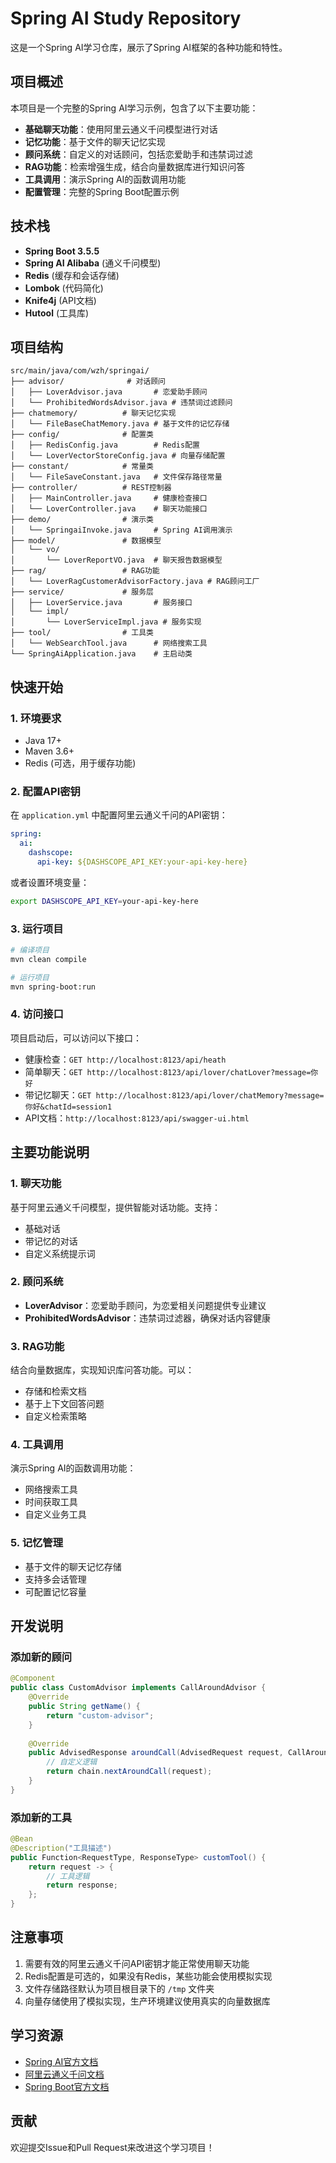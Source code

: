 # Spring AI Study Repository

这是一个Spring AI学习仓库，展示了Spring AI框架的各种功能和特性。

## 项目概述

本项目是一个完整的Spring AI学习示例，包含了以下主要功能：

- **基础聊天功能**：使用阿里云通义千问模型进行对话
- **记忆功能**：基于文件的聊天记忆实现
- **顾问系统**：自定义的对话顾问，包括恋爱助手和违禁词过滤
- **RAG功能**：检索增强生成，结合向量数据库进行知识问答
- **工具调用**：演示Spring AI的函数调用功能
- **配置管理**：完整的Spring Boot配置示例

## 技术栈

- **Spring Boot 3.5.5**
- **Spring AI Alibaba** (通义千问模型)
- **Redis** (缓存和会话存储)
- **Lombok** (代码简化)
- **Knife4j** (API文档)
- **Hutool** (工具库)

## 项目结构

```
src/main/java/com/wzh/springai/
├── advisor/              # 对话顾问
│   ├── LoverAdvisor.java       # 恋爱助手顾问
│   └── ProhibitedWordsAdvisor.java # 违禁词过滤顾问
├── chatmemory/          # 聊天记忆实现
│   └── FileBaseChatMemory.java # 基于文件的记忆存储
├── config/              # 配置类
│   ├── RedisConfig.java        # Redis配置
│   └── LoverVectorStoreConfig.java # 向量存储配置
├── constant/            # 常量类
│   └── FileSaveConstant.java   # 文件保存路径常量
├── controller/          # REST控制器
│   ├── MainController.java     # 健康检查接口
│   └── LoverController.java    # 聊天功能接口
├── demo/                # 演示类
│   └── SpringaiInvoke.java     # Spring AI调用演示
├── model/               # 数据模型
│   └── vo/
│       └── LoverReportVO.java  # 聊天报告数据模型
├── rag/                 # RAG功能
│   └── LoverRagCustomerAdvisorFactory.java # RAG顾问工厂
├── service/             # 服务层
│   ├── LoverService.java       # 服务接口
│   └── impl/
│       └── LoverServiceImpl.java # 服务实现
├── tool/                # 工具类
│   └── WebSearchTool.java      # 网络搜索工具
└── SpringAiApplication.java    # 主启动类
```

## 快速开始

### 1. 环境要求

- Java 17+
- Maven 3.6+
- Redis (可选，用于缓存功能)

### 2. 配置API密钥

在 `application.yml` 中配置阿里云通义千问的API密钥：

```yaml
spring:
  ai:
    dashscope:
      api-key: ${DASHSCOPE_API_KEY:your-api-key-here}
```

或者设置环境变量：

```bash
export DASHSCOPE_API_KEY=your-api-key-here
```

### 3. 运行项目

```bash
# 编译项目
mvn clean compile

# 运行项目
mvn spring-boot:run
```

### 4. 访问接口

项目启动后，可以访问以下接口：

- 健康检查：`GET http://localhost:8123/api/heath`
- 简单聊天：`GET http://localhost:8123/api/lover/chatLover?message=你好`
- 带记忆聊天：`GET http://localhost:8123/api/lover/chatMemory?message=你好&chatId=session1`
- API文档：`http://localhost:8123/api/swagger-ui.html`

## 主要功能说明

### 1. 聊天功能

基于阿里云通义千问模型，提供智能对话功能。支持：
- 基础对话
- 带记忆的对话
- 自定义系统提示词

### 2. 顾问系统

- **LoverAdvisor**：恋爱助手顾问，为恋爱相关问题提供专业建议
- **ProhibitedWordsAdvisor**：违禁词过滤器，确保对话内容健康

### 3. RAG功能

结合向量数据库，实现知识库问答功能。可以：
- 存储和检索文档
- 基于上下文回答问题
- 自定义检索策略

### 4. 工具调用

演示Spring AI的函数调用功能：
- 网络搜索工具
- 时间获取工具
- 自定义业务工具

### 5. 记忆管理

- 基于文件的聊天记忆存储
- 支持多会话管理
- 可配置记忆容量

## 开发说明

### 添加新的顾问

```java
@Component
public class CustomAdvisor implements CallAroundAdvisor {
    @Override
    public String getName() {
        return "custom-advisor";
    }
    
    @Override
    public AdvisedResponse aroundCall(AdvisedRequest request, CallAroundAdvisorChain chain) {
        // 自定义逻辑
        return chain.nextAroundCall(request);
    }
}
```

### 添加新的工具

```java
@Bean
@Description("工具描述")
public Function<RequestType, ResponseType> customTool() {
    return request -> {
        // 工具逻辑
        return response;
    };
}
```

## 注意事项

1. 需要有效的阿里云通义千问API密钥才能正常使用聊天功能
2. Redis配置是可选的，如果没有Redis，某些功能会使用模拟实现
3. 文件存储路径默认为项目根目录下的 `/tmp` 文件夹
4. 向量存储使用了模拟实现，生产环境建议使用真实的向量数据库

## 学习资源

- [Spring AI官方文档](https://docs.spring.io/spring-ai/reference/)
- [阿里云通义千问文档](https://help.aliyun.com/zh/dashscope/)
- [Spring Boot官方文档](https://spring.io/projects/spring-boot)

## 贡献

欢迎提交Issue和Pull Request来改进这个学习项目！
